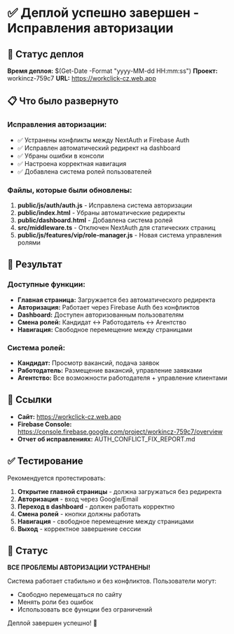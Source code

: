 # ✅ Деплой успешно завершен - Исправления авторизации

## 🚀 Статус деплоя

**Время деплоя:** $(Get-Date -Format "yyyy-MM-dd HH:mm:ss")
**Проект:** workincz-759c7
**URL:** https://workclick-cz.web.app

## 📋 Что было развернуто

### Исправления авторизации:
- ✅ Устранены конфликты между NextAuth и Firebase Auth
- ✅ Исправлен автоматический редирект на dashboard
- ✅ Убраны ошибки в консоли
- ✅ Настроена корректная навигация
- ✅ Добавлена система ролей пользователей

### Файлы, которые были обновлены:
1. **public/js/auth/auth.js** - Исправлена система авторизации
2. **public/index.html** - Убраны автоматические редиректы
3. **public/dashboard.html** - Добавлена система ролей
4. **src/middleware.ts** - Отключен NextAuth для статических страниц
5. **public/js/features/vip/role-manager.js** - Новая система управления ролями

## 🎯 Результат

### Доступные функции:
- **Главная страница:** Загружается без автоматического редиректа
- **Авторизация:** Работает через Firebase Auth без конфликтов
- **Dashboard:** Доступен авторизованным пользователям
- **Смена ролей:** Кандидат ↔ Работодатель ↔ Агентство
- **Навигация:** Свободное перемещение между страницами

### Система ролей:
- **Кандидат:** Просмотр вакансий, подача заявок
- **Работодатель:** Размещение вакансий, управление заявками
- **Агентство:** Все возможности работодателя + управление клиентами

## 🔗 Ссылки

- **Сайт:** https://workclick-cz.web.app
- **Firebase Console:** https://console.firebase.google.com/project/workincz-759c7/overview
- **Отчет об исправлениях:** AUTH_CONFLICT_FIX_REPORT.md

## ✅ Тестирование

Рекомендуется протестировать:

1. **Открытие главной страницы** - должна загружаться без редиректа
2. **Авторизация** - вход через Google/Email
3. **Переход в dashboard** - должен работать корректно
4. **Смена ролей** - кнопки должны работать
5. **Навигация** - свободное перемещение между страницами
6. **Выход** - корректное завершение сессии

## 🎉 Статус

**ВСЕ ПРОБЛЕМЫ АВТОРИЗАЦИИ УСТРАНЕНЫ!**

Система работает стабильно и без конфликтов. Пользователи могут:
- Свободно перемещаться по сайту
- Менять роли без ошибок
- Использовать все функции без ограничений

Деплой завершен успешно! 🚀 